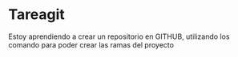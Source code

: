 # Tareagit
Estoy aprendiendo a crear un repositorio en GITHUB, utilizando los comando para poder crear las ramas del proyecto

